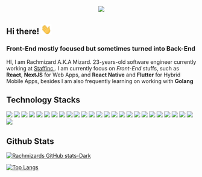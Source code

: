 
<p align="center">
<a href="https://spotify-github-profile.vercel.app/api/view.svg?uid=31ps3jmeh7qhiou7x3soarahez7y&redirect=true">
    <img src="https://spotify-github-profile.vercel.app/api/view.svg?uid=31ps3jmeh7qhiou7x3soarahez7y&cover_image=true&theme=default&show_offline=true&background_color=121212&interchange=true&bar_color=4e59b1&bar_color_cover=false"/>
</a>
</p>

<h2 align="start">
Hi there! <img src="https://raw.githubusercontent.com/ABSphreak/ABSphreak/master/gifs/Hi.gif" width="28px">
</h2>

<h3 align="start">
Front-End mostly focused
 but sometimes turned into Back-End 
 </h3>

<p align="start">
    HI, I am Rachmizard A.K.A Mizard. 23-years-old software engineer currently working at 
        <a href="https://www.linkedin.com/company/sampinganid/mycompany/">
            Staffinc
        </a>.
    I am currently focus on <em>Front-End</em> stuffs, such as <b>React</b>, <b>NextJS</b> for Web Apps, and <b>React Native</b> and <b>Flutter</b> for Hybrid Mobile Apps, besides I am also frequently learning on working with <b>Golang</b>
<p>

<h2 align="start">Technology Stacks</h2>
<p align="start">
<img src="https://img.shields.io/badge/react-%2320232a.svg?style=for-the-badge&logo=react&logoColor=%2361DAFB"/>
<img src="https://img.shields.io/badge/react_native-%2320232a.svg?style=for-the-badge&logo=react&logoColor=%2361DAFB"/>
<img src="https://img.shields.io/badge/Next-black?style=for-the-badge&logo=next.js&logoColor=white"/>
<img src="https://img.shields.io/badge/node.js-6DA55F?style=for-the-badge&logo=node.js&logoColor=white"/>
<img src="https://img.shields.io/badge/Flutter-%2302569B.svg?style=for-the-badge&logo=Flutter&logoColor=white"/>
<img src="https://img.shields.io/badge/angular-%23DD0031.svg?style=for-the-badge&logo=angular&logoColor=white"/>
<img src="https://img.shields.io/badge/express.js-%23404d59.svg?style=for-the-badge&logo=express&logoColor=%2361DAFB"/>
<img src="https://img.shields.io/badge/laravel-%23FF2D20.svg?style=for-the-badge&logo=laravel&logoColor=white"/>
<img src="https://img.shields.io/badge/nestjs-%23E0234E.svg?style=for-the-badge&logo=nestjs&logoColor=white"/>
<img src="https://img.shields.io/badge/vue.js-%2335495e.svg?style=for-the-badge&logo=vuedotjs&logoColor=%234FC08D"/>
<img src="https://img.shields.io/badge/-jest-%23C21325?style=for-the-badge&logo=jest&logoColor=white"/>
<img src="https://img.shields.io/badge/-jest-%23C21325?style=for-the-badge&logo=jest&logoColor=white"/>
<img src="https://img.shields.io/badge/-TestingLibrary-%23E33332?style=for-the-badge&logo=testing-library&logoColor=white"/>
<img src="https://img.shields.io/badge/git-%23F05033.svg?style=for-the-badge&logo=git&logoColor=white"/>
<img src="https://img.shields.io/badge/nginx-%23009639.svg?style=for-the-badge&logo=nginx&logoColor=white"/>
<img src="https://img.shields.io/badge/SonarQube-black?style=for-the-badge&logo=sonarqube&logoColor=4E9BCD"/>
<img src="https://img.shields.io/badge/ESLint-4B3263?style=for-the-badge&logo=eslint&logoColor=white"/>
<img src="https://img.shields.io/badge/Prisma-3982CE?style=for-the-badge&logo=Prisma&logoColor=white"/>
<img src="https://img.shields.io/badge/Sequelize-52B0E7?style=for-the-badge&logo=Sequelize&logoColor=white"/>
<img src="https://img.shields.io/badge/redux-%23593d88.svg?style=for-the-badge&logo=redux&logoColor=white"/>
<img src="https://img.shields.io/badge/javascript-%23323330.svg?style=for-the-badge&logo=javascript&logoColor=%23F7DF1E"/>
<img src="https://img.shields.io/badge/typescript-%23007ACC.svg?style=for-the-badge&logo=typescript&logoColor=white"/>
<img src="https://img.shields.io/badge/php-%23777BB4.svg?style=for-the-badge&logo=php&logoColor=white"/>
<img src="https://img.shields.io/badge/dart-%230175C2.svg?style=for-the-badge&logo=dart&logoColor=white"/>
<img src="https://img.shields.io/badge/go-%2300ADD8.svg?style=for-the-badge&logo=go&logoColor=white"/>
<img src="https://img.shields.io/badge/apache-%23D42029.svg?style=for-the-badge&logo=apache&logoColor=white"/>
</p> 

<h2 align="start">
Github Stats
</h2>

[![Rachmizards GitHub stats-Dark](https://github-readme-stats.vercel.app/api?username=rachmizard&show_icons=true&theme=dark#gh-dark-mode-only)](https://github.com/rachmizard)

[![Top Langs](https://github-readme-stats.vercel.app/api/top-langs/?username=rachmizard&show_icons=true&theme=dark#gh-dark-mode-only)](https://github.com/rachmizard)
